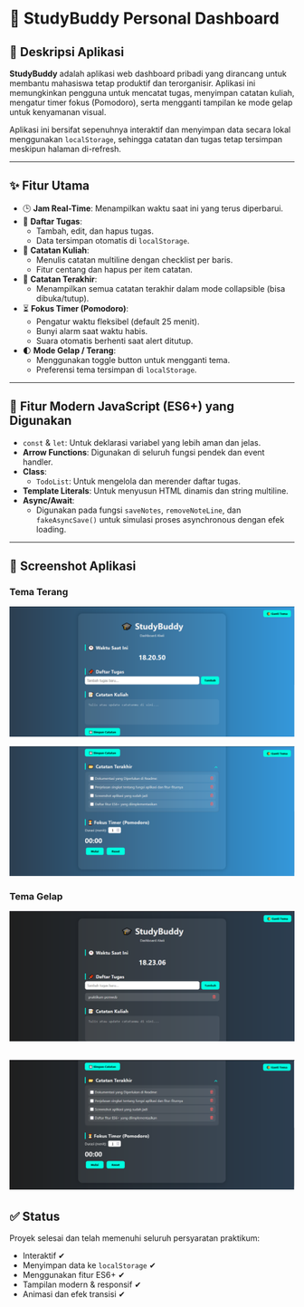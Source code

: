 # 📘 StudyBuddy Personal Dashboard

## 🎯 Deskripsi Aplikasi
**StudyBuddy** adalah aplikasi web dashboard pribadi yang dirancang untuk membantu mahasiswa tetap produktif dan terorganisir. Aplikasi ini memungkinkan pengguna untuk mencatat tugas, menyimpan catatan kuliah, mengatur timer fokus (Pomodoro), serta mengganti tampilan ke mode gelap untuk kenyamanan visual.

Aplikasi ini bersifat sepenuhnya interaktif dan menyimpan data secara lokal menggunakan `localStorage`, sehingga catatan dan tugas tetap tersimpan meskipun halaman di-refresh.

---

## ✨ Fitur Utama
- 🕒 **Jam Real-Time**: Menampilkan waktu saat ini yang terus diperbarui.
- 📌 **Daftar Tugas**:
  - Tambah, edit, dan hapus tugas.
  - Data tersimpan otomatis di `localStorage`.
- 📝 **Catatan Kuliah**:
  - Menulis catatan multiline dengan checklist per baris.
  - Fitur centang dan hapus per item catatan.
- 📂 **Catatan Terakhir**:
  - Menampilkan semua catatan terakhir dalam mode collapsible (bisa dibuka/tutup).
- ⏳ **Fokus Timer (Pomodoro)**:
  - Pengatur waktu fleksibel (default 25 menit).
  - Bunyi alarm saat waktu habis.
  - Suara otomatis berhenti saat alert ditutup.
- 🌓 **Mode Gelap / Terang**:
  - Menggunakan toggle button untuk mengganti tema.
  - Preferensi tema tersimpan di `localStorage`.

---

## 🌟 Fitur Modern JavaScript (ES6+) yang Digunakan
- `const` & `let`: Untuk deklarasi variabel yang lebih aman dan jelas.
- **Arrow Functions**: Digunakan di seluruh fungsi pendek dan event handler.
- **Class**:
  - `TodoList`: Untuk mengelola dan merender daftar tugas.
- **Template Literals**: Untuk menyusun HTML dinamis dan string multiline.
- **Async/Await**:
  - Digunakan pada fungsi `saveNotes`, `removeNoteLine`, dan `fakeAsyncSave()` untuk simulasi proses asynchronous dengan efek loading.

---

## 📸 Screenshot Aplikasi
### Tema Terang
![Tampilan Aplikasi Terang](/alwi_122140197_pertemuan2/assets/dashboard1.png)

![Tampilan Aplikasi Terang 2](/alwi_122140197_pertemuan2/assets/dashboard2.png)



### Tema Gelap
![Tampilan Aplikasi Gelap](/alwi_122140197_pertemuan2/assets/dashboard_gelap.png)

![Tampilan Aplikasi Gelap 2](/alwi_122140197_pertemuan2/assets/dashborad_gelap2.png)
---

## ✅ Status
Proyek selesai dan telah memenuhi seluruh persyaratan praktikum:
- Interaktif ✔
- Menyimpan data ke `localStorage` ✔
- Menggunakan fitur ES6+ ✔
- Tampilan modern & responsif ✔
- Animasi dan efek transisi ✔
